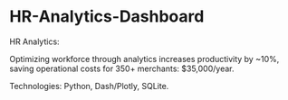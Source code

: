 # HR-Analytics-Dashboard

HR Analytics:

Optimizing workforce through analytics increases productivity by ~10%, saving operational costs for 350+ merchants:
$35,000/year.

Technologies: Python, Dash/Plotly, SQLite.
